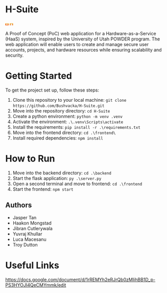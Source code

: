 # H-Suite

<img src="frontend/login_page.png" alt="Login Page" width="10" /> <img src="frontend/main_page.png" alt="Main Page" width="10"/>

A Proof of Concept (PoC) web application for a Hardware-as-a-Service (HaaS) system, inspired by the University of Utah POWDER program. The web application will enable users to create and manage secure user accounts, projects, and hardware resources while ensuring scalability and security.

# Getting Started

To get the project set up, follow these steps:

1. Clone this repository to your local machine: ```git clone https://github.com/Bushvacka/H-Suite.git```
2. Move into the repository directory: ```cd H-Suite```
3. Create a python environment: ```python -m venv .venv```
4. Activate the environment: ```.\.venv\Scripts\activate```
5. Install the requirements: ```pip install -r .\requirements.txt```
6. Move into the frontend directory: ```cd .\frontend\```
7. Install required dependencies: ```npm install```

# How to Run

1. Move into the backend directory: ```cd .\backend```
2. Start the flask application: ```py .\server.py```
3. Open a second terminal and move to frontend: ```cd .\frontend```
4. Start the frontend: ```npm start```

## Authors

- Jasper Tan
- Haakon Mongstad
- Jibran Cutlerywala
- Yuvraj Khullar
- Luca Macesanu
- Troy Dutton

# Useful Links
https://docs.google.com/document/d/1rREMYh2eRJrQb0zMIihBB1D_p-PS3HYOJI4QeCMYmmk/edit
